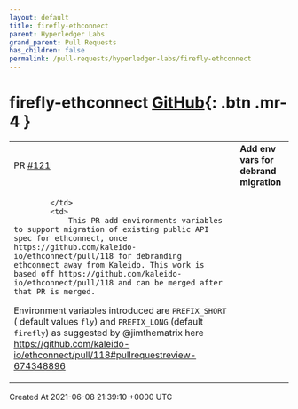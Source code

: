 ```yaml
---
layout: default
title: firefly-ethconnect
parent: Hyperledger Labs
grand_parent: Pull Requests
has_children: false
permalink: /pull-requests/hyperledger-labs/firefly-ethconnect
---
```


# firefly-ethconnect <span class="fs-3 right-align">[GitHub](https://github.com/hyperledger-labs/firefly-ethconnect){: .btn .mr-4 }</span>


<div>
    <table>
        <tr>
            <td>
                PR <a href="https://github.com/hyperledger-labs/firefly-ethconnect/pull/121" class=".btn">#121</a>
            </td>
            <td>
                <b>
                    Add env vars for debrand migration
                </b>
            </td>
        </tr>
        <tr>
            <td>
                
            </td>
            <td>
                This PR add environments variables to support migration of existing public API spec for ethconnect, once https://github.com/kaleido-io/ethconnect/pull/118 for debranding ethconnect away from Kaleido. This work is based off https://github.com/kaleido-io/ethconnect/pull/118 and can be merged after that PR is merged. 

Environment variables introduced are `PREFIX_SHORT` ( default values `fly`) and `PREFIX_LONG` (default `firefly`) 
as suggested by @jimthematrix here https://github.com/kaleido-io/ethconnect/pull/118#pullrequestreview-674348896
            </td>
        </tr>
    </table>
    <div class="right-align">
        Created At 2021-06-08 21:39:10 +0000 UTC
    </div>
</div>

